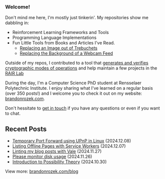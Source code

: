 <!-- Automatically generated - do not edit directly -->
### Welcome!

Don't mind me here, I'm mostly just tinkerin'.
My repositories show me dabbling in: 
- Reinforcement Learning Frameworks and Tools
- Programming Language Implementations
- Fun Little Tools from Books and Articles I've Read.
  - [Replacing an Image out of Trebuchets](https://github.com/Brandon-Rozek/treimage)
  - [Replacing the Background of a Webcam Feed](https://github.com/Brandon-Rozek/bodypix-background)
  
Outside of my repos, I contributed to a tool that [generates and verifies cryptographic modes of operations](https://github.com/cryptosolvers/CryptoSolve)
and help maintain a few projects in the [RAIR Lab](https://github.com/RAIRLab) 

During the day, I'm a Computer Science PhD student at Rensselaer Polytechnic Institute.
I enjoy sharing what I've learned on a regular basis (over 350 posts!)
and I welcome you to check it out on my website: [brandonrozek.com](https://brandonrozek.com).

Don't hessitate to [get in touch](https://brandonrozek.com/contact/)
if you have any questions or even if you want to chat. 

## Recent Posts

- [Temporary Port Forward using UPnP in Linux](https://brandonrozek.com/blog/temporary-port-forward-upnp-linux/) (2024.12.08)
- [Listing Offline Pages with Service Workers](https://brandonrozek.com/blog/listing-offline-pages-service-workers/) (2024.12.07)
- [Linting my blog posts with Vale](https://brandonrozek.com/blog/vale-linter-human-prose/) (2024.11.27)
- [Please monitor disk usage](https://brandonrozek.com/blog/please-monitor-disk-usage/) (2024.11.26)
- [Introduction to Possibility Theory](https://brandonrozek.com/blog/intro-possibility-theory/) (2024.10.30)

View more: [brandonrozek.com/blog](https://brandonrozek.com/blog)